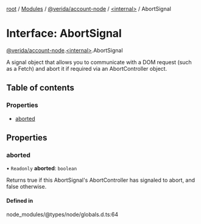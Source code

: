 [root](../README.md) / [Modules](../modules.md) / [@verida/account-node](../modules/verida_account_node.md) / [<internal\>](../modules/verida_account_node._internal_.md) / AbortSignal

# Interface: AbortSignal

[@verida/account-node](../modules/verida_account_node.md).[<internal\>](../modules/verida_account_node._internal_.md).AbortSignal

A signal object that allows you to communicate with a DOM request (such as a Fetch) and abort it if required via an AbortController object.

## Table of contents

### Properties

- [aborted](verida_account_node._internal_.AbortSignal.md#aborted)

## Properties

### aborted

• `Readonly` **aborted**: `boolean`

Returns true if this AbortSignal's AbortController has signaled to abort, and false otherwise.

#### Defined in

node_modules/@types/node/globals.d.ts:64
